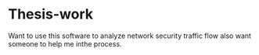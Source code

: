 # Thesis-work
Want to use this software to analyze network security traffic flow 
also want someone to help me inthe process. 
